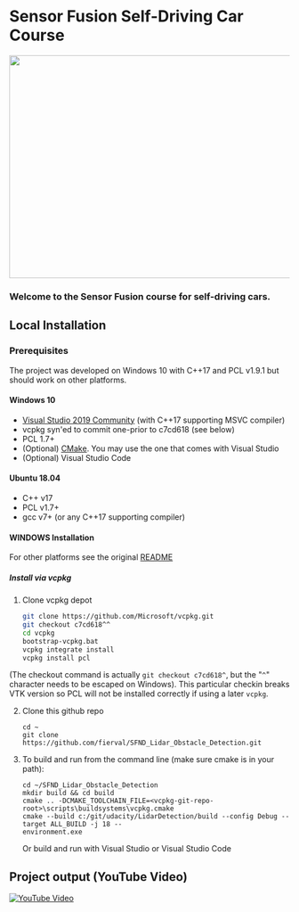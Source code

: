 # Sensor Fusion Self-Driving Car Course

<img src="media/ObstacleDetectionFPS.gif" width="700" height="400" />

### Welcome to the Sensor Fusion course for self-driving cars.

## Local Installation

### Prerequisites

The project was developed on Windows 10 with C++17 and PCL v1.9.1 but should work on other platforms.

#### Windows 10

* [Visual Studio 2019 Community](https://visualstudio.microsoft.com/downloads/) (with C++17 supporting MSVC compiler)
* vcpkg syn'ed to commit one-prior to c7cd618 (see below)
* PCL 1.7+
* (Optional) [CMake](https://cmake.org/download/). You may use the one that comes with Visual Studio
* (Optional) Visual Studio Code

#### Ubuntu 18.04

* C++ v17
* PCL v1.7+
* gcc v7+ (or any C++17 supporting compiler)
 

#### WINDOWS Installation

For other platforms see the original [README](https://github.com/udacity/SFND_Lidar_Obstacle_Detection.git)

##### Install via vcpkg

1. Clone vcpkg depot

   ```sh
   git clone https://github.com/Microsoft/vcpkg.git
   git checkout c7cd618^^
   cd vcpkg
   bootstrap-vcpkg.bat
   vcpkg integrate install
   vcpkg install pcl
   ```
(The checkout command is actually `git checkout c7cd618^`, but the "`^`" character needs to be escaped on Windows). This particular checkin breaks VTK version so PCL will not be installed correctly if using a later `vcpkg`.

2. Clone this github repo

   ```shell
   cd ~
   git clone https://github.com/fierval/SFND_Lidar_Obstacle_Detection.git
   ```

3. To build and run from the command line (make sure cmake is in your path):

   ```shell
   cd ~/SFND_Lidar_Obstacle_Detection
   mkdir build && cd build
   cmake .. -DCMAKE_TOOLCHAIN_FILE=<vcpkg-git-repo-root>\scripts\buildsystems\vcpkg.cmake  
   cmake --build c:/git/udacity/LidarDetection/build --config Debug --target ALL_BUILD -j 18 --
   environment.exe
   ```

   Or build and run with Visual Studio or Visual Studio Code

## Project output (YouTube Video)

[![YouTube Video](https://img.youtube.com/vi/07pfecuDdKE/0.jpg)](https://www.youtube.com/watch?v=07pfecuDdKE)
